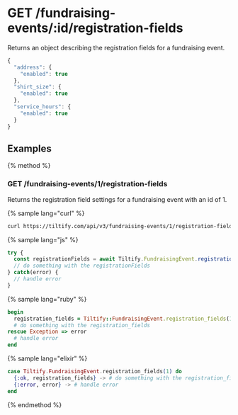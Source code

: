# GET /fundraising-events/:id/registration-fields

Returns an object describing the registration fields for a fundraising event.

```js
{
  "address": {
    "enabled": true
  },
  "shirt_size": {
    "enabled": true
  },
  "service_hours": {
    "enabled": true
  }
}
```

## Examples

{% method %}
### GET /fundraising-events/1/registration-fields
Returns the registration field settings for a fundraising event with an id of 1.

{% sample lang="curl" %}
```bash
curl https://tiltify.com/api/v3/fundraising-events/1/registration-fields
```

{% sample lang="js" %}
```js
try {
  const registrationFields = await Tiltify.FundraisingEvent.registrationFields(1)
  // do something with the registrationFields
} catch(error) {
  // handle error
}
```

{% sample lang="ruby" %}
```ruby
begin
  registration_fields = Tiltify::FundraisingEvent.registration_fields(1)
  # do something with the registration_fields
rescue Exception => error
  # handle error
end
```

{% sample lang="elixir" %}
```elixir
case Tiltify.FundraisingEvent.registration_fields(1) do
  {:ok, registration_fields} -> # do something with the registration_fields
  {:error, error} -> # handle error
end
```

{% endmethod %}
